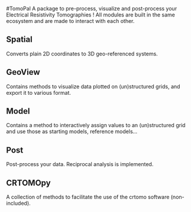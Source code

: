 #TomoPal
A package to pre-process, visualize and post-process your Electrical Resistivity Tomographies !
All modules are built in the same ecosystem and are made to interact with each other.

## Spatial
Converts plain 2D coordinates to 3D geo-referenced systems.

## GeoView
Contains methods to visualize data plotted on (un)structured grids, and export it to various format.

## Model
Contains a method to interactively assign values to an (un)structured grid and use those as starting models, reference models...

## Post
Post-process your data. Reciprocal analysis is implemented.

## CRTOMOpy
A collection of methods to facilitate the use of the crtomo software (non-included).
